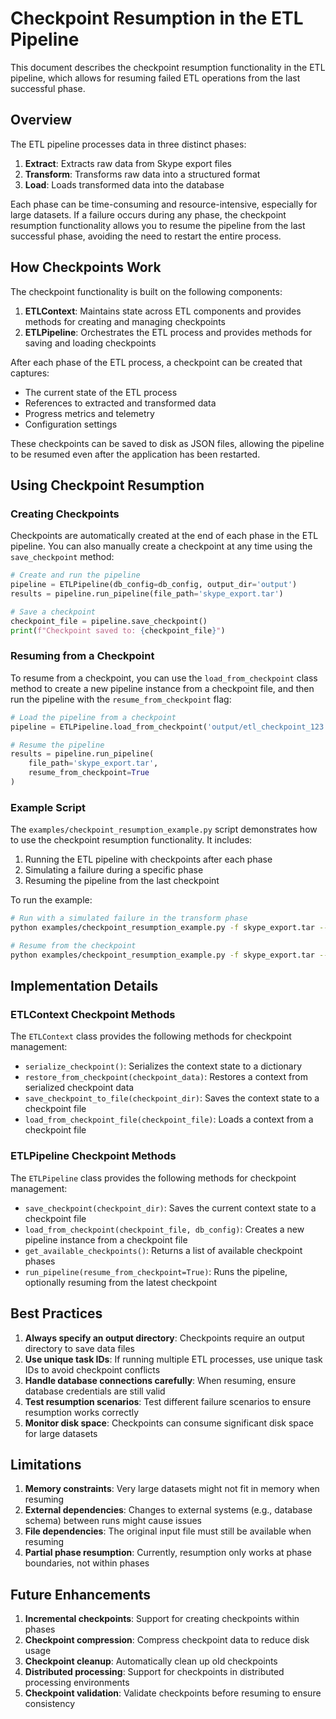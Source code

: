 # Checkpoint Resumption in the ETL Pipeline

This document describes the checkpoint resumption functionality in the ETL pipeline, which allows for resuming failed ETL operations from the last successful phase.

## Overview

The ETL pipeline processes data in three distinct phases:

1. **Extract**: Extracts raw data from Skype export files
2. **Transform**: Transforms raw data into a structured format
3. **Load**: Loads transformed data into the database

Each phase can be time-consuming and resource-intensive, especially for large datasets. If a failure occurs during any phase, the checkpoint resumption functionality allows you to resume the pipeline from the last successful phase, avoiding the need to restart the entire process.

## How Checkpoints Work

The checkpoint functionality is built on the following components:

1. **ETLContext**: Maintains state across ETL components and provides methods for creating and managing checkpoints
2. **ETLPipeline**: Orchestrates the ETL process and provides methods for saving and loading checkpoints

After each phase of the ETL process, a checkpoint can be created that captures:

- The current state of the ETL process
- References to extracted and transformed data
- Progress metrics and telemetry
- Configuration settings

These checkpoints can be saved to disk as JSON files, allowing the pipeline to be resumed even after the application has been restarted.

## Using Checkpoint Resumption

### Creating Checkpoints

Checkpoints are automatically created at the end of each phase in the ETL pipeline. You can also manually create a checkpoint at any time using the `save_checkpoint` method:

```python
# Create and run the pipeline
pipeline = ETLPipeline(db_config=db_config, output_dir='output')
results = pipeline.run_pipeline(file_path='skype_export.tar')

# Save a checkpoint
checkpoint_file = pipeline.save_checkpoint()
print(f"Checkpoint saved to: {checkpoint_file}")
```

### Resuming from a Checkpoint

To resume from a checkpoint, you can use the `load_from_checkpoint` class method to create a new pipeline instance from a checkpoint file, and then run the pipeline with the `resume_from_checkpoint` flag:

```python
# Load the pipeline from a checkpoint
pipeline = ETLPipeline.load_from_checkpoint('output/etl_checkpoint_123.json')

# Resume the pipeline
results = pipeline.run_pipeline(
    file_path='skype_export.tar',
    resume_from_checkpoint=True
)
```

### Example Script

The `examples/checkpoint_resumption_example.py` script demonstrates how to use the checkpoint resumption functionality. It includes:

1. Running the ETL pipeline with checkpoints after each phase
2. Simulating a failure during a specific phase
3. Resuming the pipeline from the last checkpoint

To run the example:

```bash
# Run with a simulated failure in the transform phase
python examples/checkpoint_resumption_example.py -f skype_export.tar --fail-phase transform

# Resume from the checkpoint
python examples/checkpoint_resumption_example.py -f skype_export.tar --resume --checkpoint-file output/etl_checkpoint_*.json
```

## Implementation Details

### ETLContext Checkpoint Methods

The `ETLContext` class provides the following methods for checkpoint management:

- `serialize_checkpoint()`: Serializes the context state to a dictionary
- `restore_from_checkpoint(checkpoint_data)`: Restores a context from serialized checkpoint data
- `save_checkpoint_to_file(checkpoint_dir)`: Saves the context state to a checkpoint file
- `load_from_checkpoint_file(checkpoint_file)`: Loads a context from a checkpoint file

### ETLPipeline Checkpoint Methods

The `ETLPipeline` class provides the following methods for checkpoint management:

- `save_checkpoint(checkpoint_dir)`: Saves the current context state to a checkpoint file
- `load_from_checkpoint(checkpoint_file, db_config)`: Creates a new pipeline instance from a checkpoint file
- `get_available_checkpoints()`: Returns a list of available checkpoint phases
- `run_pipeline(resume_from_checkpoint=True)`: Runs the pipeline, optionally resuming from the latest checkpoint

## Best Practices

1. **Always specify an output directory**: Checkpoints require an output directory to save data files
2. **Use unique task IDs**: If running multiple ETL processes, use unique task IDs to avoid checkpoint conflicts
3. **Handle database connections carefully**: When resuming, ensure database credentials are still valid
4. **Test resumption scenarios**: Test different failure scenarios to ensure resumption works correctly
5. **Monitor disk space**: Checkpoints can consume significant disk space for large datasets

## Limitations

1. **Memory constraints**: Very large datasets might not fit in memory when resuming
2. **External dependencies**: Changes to external systems (e.g., database schema) between runs might cause issues
3. **File dependencies**: The original input file must still be available when resuming
4. **Partial phase resumption**: Currently, resumption only works at phase boundaries, not within phases

## Future Enhancements

1. **Incremental checkpoints**: Support for creating checkpoints within phases
2. **Checkpoint compression**: Compress checkpoint data to reduce disk usage
3. **Checkpoint cleanup**: Automatically clean up old checkpoints
4. **Distributed processing**: Support for checkpoints in distributed processing environments
5. **Checkpoint validation**: Validate checkpoints before resuming to ensure consistency